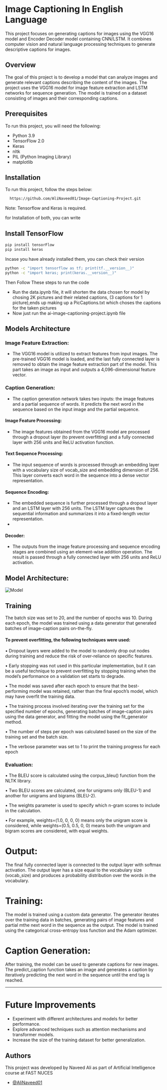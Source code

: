 
# Image Captioning In English Language
This project focuses on generating captions for images using the VGG16 model and Encoder Decoder model containing CNN/LSTM. It combines computer vision and natural language processing techniques to generate descriptive captions for images.
## Overview
The goal of this project is to develop a model that can analyze images and generate relevant captions describing the content of the images. The project uses the VGG16 model for image feature extraction and LSTM networks for sequence generation. The model is trained on a dataset consisting of images and their corresponding captions.



## Prerequisites
To run this project, you will need the following:

- Python 3.9
- TensorFlow 2.0
- Keras
- nltk
- PIL (Python Imaging Library)
- matplotlib
## Installation

To run this project, follow the steps below:

```bash
  https://github.com/AliNaveed01/Image-Captioning-Project.git

```
Note: Tensorflow and Keras is required.

for Installation of both, you can write 

## Install TensorFlow
```bash
pip install tensorFlow
pip install keras

```

Incase you have already installed them, you can check their version 
```bash
python -c "import tensorflow as tf; print(tf.__version__)"
python -c "import keras; print(keras.__version__)"
```

Then Follow These steps to run the code

- Run the data.ipynb file, it will shorten the data chosen for model by chosing 2K pictures and their related captions, (3 captions for 1 picture),ends up making up a PicCaptions.txt which choses the captions for the taken pictures 
- Now just run the ai-image-captioning-project.ipynb file 





    
## Models Architecture
### Image Feature Extraction:
- The VGG16 model is utilized to extract features from input images. The pre-trained VGG16 model is loaded, and the last fully connected layer is removed to obtain the image feature extraction part of the model. This part takes an image as input and outputs a 4,096-dimensional feature vector.

### Caption Generation:
- The caption generation network takes two inputs: the image features and a partial sequence of words. It predicts the next word in the sequence based on the input image and the partial sequence.

#### Image Feature Processing:
- The image features obtained from the VGG16 model are processed through a dropout layer (to prevent overfitting) and a fully connected layer with 256 units and ReLU activation function.

#### Text Sequence Processing: 
- The input sequence of words is processed through an embedding layer with a vocabulary size of vocab_size and embedding dimension of 256. This layer converts each word in the sequence into a dense vector representation.

#### Sequence Encoding: 
- The embedded sequence is further processed through a dropout layer and an LSTM layer with 256 units. The LSTM layer captures the sequential information and summarizes it into a fixed-length vector representation.
- 
#### Decoder:
- The outputs from the image feature processing and sequence encoding stages are combined using an element-wise addition operation. The result is passed through a fully connected layer with 256 units and ReLU activation.

## Model Architecture:
![Model](https://github.com/AliNaveed01/Image-Captioning-Project/blob/main/output.png)



## Training
The batch size was set to 20, and the number of epochs was 10. During each epoch, the model was trained using a data generator that generated batches of image-caption pairs on-the-fly.

#### To prevent overfitting, the following techniques were used:

•	Dropout layers were added to the model to randomly drop out nodes during training and reduce the risk of over-reliance on specific features.

•	 Early stopping was not used in this particular implementation, but it can be a useful technique to prevent overfitting by stopping training when the model’s performance on a validation set starts to degrade. 

•	The model was saved after each epoch to ensure that the best-performing model was retained, rather than the final epoch’s model, which may have overfit the training data.

•	 The training process involved iterating over the training set for the specified number of epochs, generating batches of image-caption pairs using the data generator, and fitting the model using the fit_generator method.

•	 The number of steps per epoch was calculated based on the size of the training set and the batch size. 

•	The verbose parameter was set to 1 to print the training progress for each epoch


### Evaluation:
•	The BLEU score is calculated using the corpus_bleu() function from the NLTK library. 

•	Two BLEU scores are calculated, one for unigrams only (BLEU-1) and another for unigrams and bigrams (BLEU-2). 

•	The weights parameter is used to specify which n-gram scores to include in the calculation. 

•	For example, weights=(1.0, 0, 0, 0) means only the unigram score is considered, while weights=(0.5, 0.5, 0, 0) means both the unigram and bigram scores are considered, with equal weights.


# Output:
 The final fully connected layer is connected to the output layer with softmax activation. The output layer has a size equal to the vocabulary size (vocab_size) and produces a probability distribution over the words in the vocabulary.

# Training:
 The model is trained using a custom data generator. The generator iterates over the training data in batches, generating pairs of image features and partial  mthe next word in the sequence as the output. The model is trained using the categorical cross-entropy loss function and the Adam optimizer.

# Caption Generation: 
 After training, the model can be used to generate captions for new images. The predict_caption function takes an image and generates a caption by iteratively predicting the next word in the sequence until the end tag is reached.



-------------------------------------------------
# Future Improvements

- Experiment with different architectures and models for better performance.
- Explore advanced techniques such as attention mechanisms and transformer models.
- Increase the size of the training dataset for better generalization.

## Authors

This project was developed by Naveed Ali as part of Artificial Intelligence course at FAST NUCES

- [@AliNaveed01](https://github.com/AliNaveed01)

